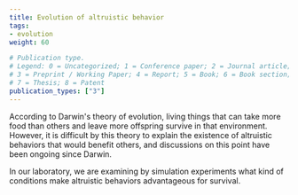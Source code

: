 ```yaml
---
title: Evolution of altruistic behavior
tags:
- evolution
weight: 60

# Publication type.
# Legend: 0 = Uncategorized; 1 = Conference paper; 2 = Journal article;
# 3 = Preprint / Working Paper; 4 = Report; 5 = Book; 6 = Book section;
# 7 = Thesis; 8 = Patent
publication_types: ["3"]
---
```


According to Darwin's theory of evolution, living things that can take more food than others and leave more offspring survive in that environment.
However, it is difficult by this theory to explain the existence of altruistic behaviors that would benefit others, and discussions on this point have been ongoing since Darwin.

<!--more-->

In our laboratory, we are examining by simulation experiments what kind of conditions make altruistic behaviors advantageous for survival.